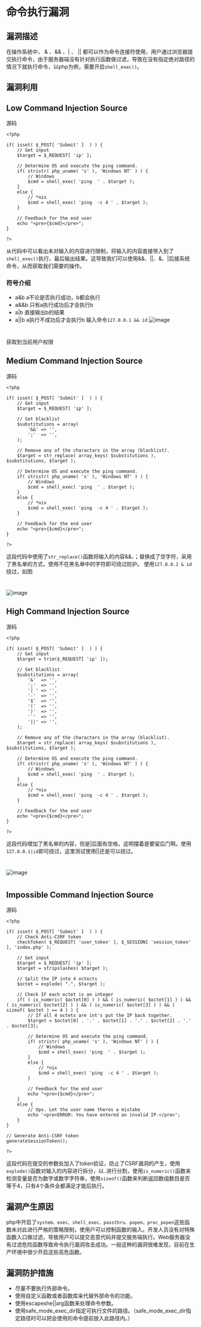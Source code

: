 # 命令执行漏洞
## 漏洞描述
在操作系统中， &  、&& 、|  、 ||   都可以作为命令连接符使用，用户通过浏览器提交执行命令，由于服务器端没有针对执行函数做过滤，导致在没有指定绝对路径的情况下就执行命令，以php为例，需要开启`shell_exec()`。
## 漏洞利用
## Low Command Injection Source
源码
```
<?php

if( isset( $_POST[ 'Submit' ]  ) ) {
    // Get input
    $target = $_REQUEST[ 'ip' ];

    // Determine OS and execute the ping command.
    if( stristr( php_uname( 's' ), 'Windows NT' ) ) {
        // Windows
        $cmd = shell_exec( 'ping  ' . $target );
    }
    else {
        // *nix
        $cmd = shell_exec( 'ping  -c 4 ' . $target );
    }

    // Feedback for the end user
    echo "<pre>{$cmd}</pre>";
}

?>
```
从代码中可以看出未对输入的内容进行限制，将输入的内容直接带入到了`shell_exec()`执行，最后输出结果。这导致我们可以使用&&、||、&、|后接系统命令，从而获取我们需要的操作。
### 符号介绍
- a&b a不论是否执行成功，b都会执行
- a&&b 只有a执行成功后才会执行b
- a|b 直接输出b的结果
- a||b a执行不成功后才会执行b
输入命令`127.0.0.1 && id`
![image](https://user-images.githubusercontent.com/71583369/143968035-f9a0c2f0-1514-4b93-bea1-15209d0fb769.png)
#
获取到当前用户权限
## Medium Command Injection Source
源码
```
<?php

if( isset( $_POST[ 'Submit' ]  ) ) {
    // Get input
    $target = $_REQUEST[ 'ip' ];

    // Set blacklist
    $substitutions = array(
        '&&' => '',
        ';'  => '',
    );

    // Remove any of the charactars in the array (blacklist).
    $target = str_replace( array_keys( $substitutions ), $substitutions, $target );

    // Determine OS and execute the ping command.
    if( stristr( php_uname( 's' ), 'Windows NT' ) ) {
        // Windows
        $cmd = shell_exec( 'ping  ' . $target );
    }
    else {
        // *nix
        $cmd = shell_exec( 'ping  -c 4 ' . $target );
    }

    // Feedback for the end user
    echo "<pre>{$cmd}</pre>";
}

?> 
```
这段代码中使用了`str_replace()`函数将输入的内容&&、；替换成了空字符，采用了黑名单的方式，使用不在黑名单中的字符即可绕过防护。
使用`127.0.0.1 & id`绕过，如图
#
![image](https://user-images.githubusercontent.com/71583369/143968950-bc375ca9-672e-45d6-816e-f7b4efdf598e.png)
## High Command Injection Source
源码
```
<?php

if( isset( $_POST[ 'Submit' ]  ) ) {
    // Get input
    $target = trim($_REQUEST[ 'ip' ]);

    // Set blacklist
    $substitutions = array(
        '&'  => '',
        ';'  => '',
        '| ' => '',
        '-'  => '',
        '$'  => '',
        '('  => '',
        ')'  => '',
        '`'  => '',
        '||' => '',
    );

    // Remove any of the charactars in the array (blacklist).
    $target = str_replace( array_keys( $substitutions ), $substitutions, $target );

    // Determine OS and execute the ping command.
    if( stristr( php_uname( 's' ), 'Windows NT' ) ) {
        // Windows
        $cmd = shell_exec( 'ping  ' . $target );
    }
    else {
        // *nix
        $cmd = shell_exec( 'ping  -c 4 ' . $target );
    }

    // Feedback for the end user
    echo "<pre>{$cmd}</pre>";
}

?> 
```
这段代码增加了黑名单的内容，但是|后面有空格，这明摆着是要留后门啊。使用`127.0.0.1|id`即可绕过，这里测试使用||还是可以绕过。
#
![image](https://user-images.githubusercontent.com/71583369/143970025-6a84d024-c557-4827-ae47-e9a4da6075ee.png)
#
## Impossible Command Injection Source
源码
```
<?php

if( isset( $_POST[ 'Submit' ]  ) ) {
    // Check Anti-CSRF token
    checkToken( $_REQUEST[ 'user_token' ], $_SESSION[ 'session_token' ], 'index.php' );

    // Get input
    $target = $_REQUEST[ 'ip' ];
    $target = stripslashes( $target );

    // Split the IP into 4 octects
    $octet = explode( ".", $target );

    // Check IF each octet is an integer
    if( ( is_numeric( $octet[0] ) ) && ( is_numeric( $octet[1] ) ) && ( is_numeric( $octet[2] ) ) && ( is_numeric( $octet[3] ) ) && ( sizeof( $octet ) == 4 ) ) {
        // If all 4 octets are int's put the IP back together.
        $target = $octet[0] . '.' . $octet[1] . '.' . $octet[2] . '.' . $octet[3];

        // Determine OS and execute the ping command.
        if( stristr( php_uname( 's' ), 'Windows NT' ) ) {
            // Windows
            $cmd = shell_exec( 'ping  ' . $target );
        }
        else {
            // *nix
            $cmd = shell_exec( 'ping  -c 4 ' . $target );
        }

        // Feedback for the end user
        echo "<pre>{$cmd}</pre>";
    }
    else {
        // Ops. Let the user name theres a mistake
        echo '<pre>ERROR: You have entered an invalid IP.</pre>';
    }
}

// Generate Anti-CSRF token
generateSessionToken();

?> 
```
这段代码在提交的参数处加入了token验证，防止了CSRF漏洞的产生，使用`explode()`函数对输入的内容进行拆分，以`.`进行分割，使用`is_numeric()`函数来检测变量是否为数字或数字字符串，使用`sizeof()`函数来判断返回数组数目是否等于4，只有4个条件全都满足才能后执行。
## 漏洞产生原因
php中开启了`system、exec、shell_exec、passthru、popen、proc_popen`这些函数未对此进行严格的策略限制，使用户可以控制函数的输入。开发人员没有对特殊函数入口做过滤，导致用户可以提交恶意代码并提交服务端执行。Web服务器没有过滤危险函数导致命令执行漏洞攻击成功。一般这种的漏洞很难发现，目前在生产环境中很少开启这些高危函数。
## 漏洞防护措施
- 尽量不要执行外部命令。
- 使用自定义函数或者函数库来代替外部命令的功能。
- 使用escapeshe||arg函数来处理命令参数。
- 使用safe_mode_exec_dir指定可执行文件的路径。（safe_mode_exec_dir指定路径时可以把会使用的命令提前放入此路径内。）







